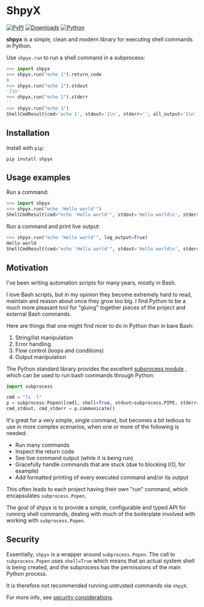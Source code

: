 # ShpyX

[![PyPI](https://img.shields.io/pypi/v/shpyx?logo=pypi&logoColor=white&style=for-the-badge)](https://pypi.org/project/shpyx/)
[![Downloads](https://img.shields.io/pypi/dm/shpyx?logo=pypi&logoColor=white&style=for-the-badge)](https://pypi.org/project/shpyx/)
[![Python](https://img.shields.io/pypi/pyversions/shpyx?logo=pypi&logoColor=white&style=for-the-badge)](https://pypi.org/project/shpyx/)

**shpyx** is a simple, clean and modern library for executing shell commands in Python.

Use `shpyx.run` to run a shell command in a subprocess:

```python
>>> import shpyx
>>> shpyx.run("echo 1").return_code
0
>>> shpyx.run("echo 1").stdout
'1\n'
>>> shpyx.run("echo 1").stderr
''
>>> shpyx.run("echo 1")
ShellCmdResult(cmd='echo 1', stdout='1\n', stderr='', all_output='1\n', return_code=0)
```

## Installation

Install with `pip`:

```shell
pip install shpyx
```

## Usage examples

Run a command:

```python
>>> import shpyx
>>> shpyx.run("echo 'Hello world'")
ShellCmdResult(cmd="echo 'Hello world'", stdout='Hello world\n', stderr='', all_output='Hello world\n', return_code=0)
```

Run a command and print live output:

```python
>>> shpyx.run("echo 'Hello world'", log_output=True)
Hello world
ShellCmdResult(cmd="echo 'Hello world'", stdout='Hello world\n', stderr='', all_output='Hello world\n', return_code=0)
```

## Motivation

I've been writing automation scripts for many years, mostly in Bash.

I love Bash scripts, but in my opinion they become extremely hard to read, maintain and reason about once they grow
too big. I find Python to be a much more pleasant tool for "gluing" together pieces of the project and external Bash
commands.

Here are things that one might find nicer to do in Python than in bare Bash:

1. String/list manipulation
2. Error handling
3. Flow control (loops and conditions)
4. Output manipulation

The Python standard library provides the excellent [subprocess module](https://docs.python.org/3/library/subprocess.html)
, which can be used to run bash commands through Python:

```python
import subprocess

cmd = "ls -l"
p = subprocess.Popen([cmd], shell=True, stdout=subprocess.PIPE, stderr=subprocess.PIPE)
cmd_stdout, cmd_stderr = p.communicate()
```

It's great for a very simple, single command, but becomes a bit tedious to use in more complex scenarios, when
one or more of the following is needed:

- Run many commands
- Inspect the return code
- See live command output (while it is being run)
- Gracefully handle commands that are stuck (due to blocking I/O, for example)
- Add formatted printing of every executed command and/or its output

This often leads to each project having their own "run" command, which encapsulates `subprocess.Popen`.

The goal of shpyx is to provide a simple, configurable and typed API for running shell commands, dealing with much of
the boilerplate involved with working with `subprocess.Popen`.

## Security

Essentially, `shpyx` is a wrapper around `subprocess.Popen`.
The call to `subprocess.Popen` uses `shell=True` which means that an actual system shell is being
created, and the subprocess has the permissions of the main Python process.

It is therefore not recommended running untrusted commands via `shpyX`.

For more info, see [security considerations](https://docs.python.org/3/library/subprocess.html#security-considerations).
